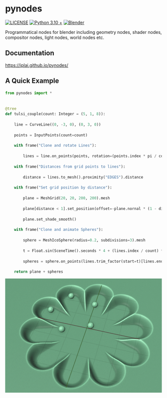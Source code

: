 # pynodes

[![LICENSE](https://img.shields.io/github/license/iplai/pynodes)](LICENSE)
[![Python 3.10 +](https://img.shields.io/badge/python-3.10_+-blue.svg)](https://www.python.org/downloads/release/python-310/)
[![Blender](https://img.shields.io/badge/Blender-_3.5.1_-blue)](http://www.blender.org)

Programmatical nodes for blender including geometry nodes, shader nodes, compositor nodes, light nodes, world nodes etc.

## Documentation

https://iplai.github.io/pynodes/

## A Quick Example

```python
from pynodes import *


@tree
def tulsi_couple(count: Integer = (5, 1, 8)):

    line = CurveLine((0, -3, 0), (0, 3, 0))

    points = InputPoints(count=count)

    with frame("Clone and rotate Lines"):

        lines = line.on_points(points, rotation=(points.index * pi / count).to_euler()).realize_instances()

    with frame("Distances from grid points to lines"):

        distance = lines.to_mesh().proximity("EDGES").distance

    with frame("Set grid position by distance"):

        plane = MeshGrid(20, 20, 200, 200).mesh

        plane[distance < 1].set_position(offset=-plane.nornal * (1 - distance).float_curve(points=[(0, 0), (0.05, 0.03), (0.5, 0.5, "auto_clamped"), (1, 0.5)]))

        plane.set_shade_smooth()

    with frame("Clone and animate Spheres"):

        sphere = MeshIcoSphere(radius=0.2, subdivisions=3).mesh

        t = Float.sin(SceneTime().seconds * 4 + (lines.index / count) * pi).map_range(-1, 1, 0, 1)

        spheres = sphere.on_points(lines.trim_factor(start=t)[lines.endpoint_selection(start_size=1, end_size=0)])

    return plane + spheres
```

![](docs/_static/images/tulsi_couple.gif)